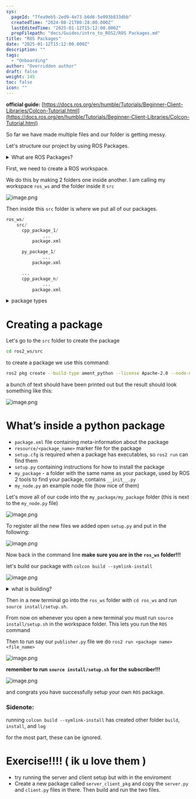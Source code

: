 ```yaml
---
sys:
  pageId: "7fea9eb5-2ed9-4e73-b6d6-5e093b833dbb"
  createdTime: "2024-08-21T00:28:00.000Z"
  lastEditedTime: "2025-01-12T15:12:00.000Z"
  propFilepath: "docs/Guides/intro_to_ROS2/ROS Packages.md"
title: "ROS Packages"
date: "2025-01-12T15:12:00.000Z"
description: ""
tags:
  - "Onboarding"
author: "Overridden author"
draft: false
weight: 145
toc: false
icon: ""
---
```


**official guide:** [https://docs.ros.org/en/humble/Tutorials/Beginner-Client-Libraries/Colcon-Tutorial.html](https://docs.ros.org/en/humble/Tutorials/Beginner-Client-Libraries/Colcon-Tutorial.html)

So far we have made multiple files and our folder is getting messy.

Let's structure our project by using ROS Packages.

<details>

<summary>What are ROS Packages?</summary>

ROS Packages are, as the name implies, packages of code that are highly sharable between ROS developers.

They consist of a folder, `package.xml` file, and source code

```python
      cpp_package_1/
		      ... imagine much code files here ..
          package.xml
```

</details>

First, we need to create a ROS workspace.

We do this by making 2 folders one inside another. I am calling my workspace `ros_ws` and the folder inside it `src`

![image.png](https://prod-files-secure.s3.us-west-2.amazonaws.com/d518164a-d88e-44d1-a4ee-3adb3bd8bce0/70706947-fd18-4537-a67b-e12946812d31/image.png?X-Amz-Algorithm=AWS4-HMAC-SHA256&X-Amz-Content-Sha256=UNSIGNED-PAYLOAD&X-Amz-Credential=ASIAZI2LB4662UXRBB7C%2F20250515%2Fus-west-2%2Fs3%2Faws4_request&X-Amz-Date=20250515T201006Z&X-Amz-Expires=3600&X-Amz-Security-Token=IQoJb3JpZ2luX2VjEHsaCXVzLXdlc3QtMiJIMEYCIQDVTWy9Xazw4RL%2BNBWLfau9U7W32Q2n9tJX7aig8Qs3gwIhAKmnS55oPz9pQd%2FlsF3Sqv7iwAYOLB1JwH3PP%2B4%2Fj4%2FkKv8DCDQQABoMNjM3NDIzMTgzODA1Igwxnz27MP6%2FOkL93ooq3AOEi%2FUmagGPWXqCxEj7on%2BUhnChUcl7g6CW4Y5eU0rxAfqCRTrwWZlRzClVmEjWWst16VrYW9cI2dc%2F0uN7cjiWAofphl362PImnob1UJgF8SKqWWYFipWTgxe2WrGlzOpn7dVBNu4Kv8kHPcJJRtIljL8bQppvUtzOIhKF%2BVlbNFqst6KKMdwkfBsUJCZvKIAW4HMcZ1nxCCWG22Rgg%2FhPpwOF0OwSJYUx%2BGwhN9e99TNG5P%2FVk2aiFSL%2FBvoLnqZ67cT9tXGI6AjJzJ%2FFzRJa0l0szg%2B1o9rEhJ2WWRZzcgzj7m5yyR05aBDrpZO2%2B9%2FGZ5dw2zlP0jzXdzZSMWml2qHHwFS8kij6XEjcx7mwSxm0pllAbncN4fvZ1Ip8FgXbqOepwZr1CxSHI3f4yaZJXf4zP0yyt8be%2FYjDZE4KrhBM1Bd7p6lPYsCf9Spk8Kx1U3r5neEzh%2BwrFgmoDkdE9k7Gqk1x4%2BDV%2BuSZlpBSmYdUNXGfWJp3RWB%2Fp3had5Js%2F9s2RqJo89vrhP5GaCV3gdirggHJZrF3HMlIau9Ose85wDUjkpv1Fu0twf73tTmThfcGWe%2FeHz3ZAD6Gtx82K90yUB5NKhlKYfyyxFB6e2sbFgE5iTrKawVA5zCu%2B5jBBjqkAVH4WaKm0Lq5zHxd4mwjJe2NEs76sXl%2BJBaOh0eXt%2FqBHF2d1TKn4j5mvOrYC3ONTb6%2BTtcRVJBfhyV78gp1Y8Qt%2BwR3qHQecroy%2F%2Ffo8ZXIp5eNip0yWM%2FYSD10FlxivJkpQf21kCxH%2F4LhwOYy9CTtLlbKt2iT2kw%2BaYKMYUay2B%2Fik259yWSqHKEY7xXgyQ3OFfmpCxiOKCrWK6PGMc8UNzex&X-Amz-Signature=de8b4d463316804db5abc751ec7d948d506c0416bd7cc2735c6401abc919fb7b&X-Amz-SignedHeaders=host&x-id=GetObject)

Then inside this `src` folder is where we put all of our packages.

```python
ros_ws/
    src/
      cpp_package_1/
		      ...
          package.xml

      py_package_1/
		      ...
          package.xml

      ...
      cpp_package_n/
		      ...
          package.xml

```

<details>

<summary>package types</summary>

packages can be either `C++` or python.

the intern file structure is different for each but for this guide we will stick to creating python packages

</details>

# Creating a package

Let's go to the `src` folder to create the package

```bash
cd ros2_ws/src
```

to create a package we use this command:

```bash
ros2 pkg create --build-type ament_python --license Apache-2.0 --node-name my_node my_package
```

a bunch of text should have been printed out but the result should look something like this:

![image.png](https://prod-files-secure.s3.us-west-2.amazonaws.com/d518164a-d88e-44d1-a4ee-3adb3bd8bce0/e6cf1e3f-8512-4a3e-b131-079f800bf3e8/image.png?X-Amz-Algorithm=AWS4-HMAC-SHA256&X-Amz-Content-Sha256=UNSIGNED-PAYLOAD&X-Amz-Credential=ASIAZI2LB4662UXRBB7C%2F20250515%2Fus-west-2%2Fs3%2Faws4_request&X-Amz-Date=20250515T201006Z&X-Amz-Expires=3600&X-Amz-Security-Token=IQoJb3JpZ2luX2VjEHsaCXVzLXdlc3QtMiJIMEYCIQDVTWy9Xazw4RL%2BNBWLfau9U7W32Q2n9tJX7aig8Qs3gwIhAKmnS55oPz9pQd%2FlsF3Sqv7iwAYOLB1JwH3PP%2B4%2Fj4%2FkKv8DCDQQABoMNjM3NDIzMTgzODA1Igwxnz27MP6%2FOkL93ooq3AOEi%2FUmagGPWXqCxEj7on%2BUhnChUcl7g6CW4Y5eU0rxAfqCRTrwWZlRzClVmEjWWst16VrYW9cI2dc%2F0uN7cjiWAofphl362PImnob1UJgF8SKqWWYFipWTgxe2WrGlzOpn7dVBNu4Kv8kHPcJJRtIljL8bQppvUtzOIhKF%2BVlbNFqst6KKMdwkfBsUJCZvKIAW4HMcZ1nxCCWG22Rgg%2FhPpwOF0OwSJYUx%2BGwhN9e99TNG5P%2FVk2aiFSL%2FBvoLnqZ67cT9tXGI6AjJzJ%2FFzRJa0l0szg%2B1o9rEhJ2WWRZzcgzj7m5yyR05aBDrpZO2%2B9%2FGZ5dw2zlP0jzXdzZSMWml2qHHwFS8kij6XEjcx7mwSxm0pllAbncN4fvZ1Ip8FgXbqOepwZr1CxSHI3f4yaZJXf4zP0yyt8be%2FYjDZE4KrhBM1Bd7p6lPYsCf9Spk8Kx1U3r5neEzh%2BwrFgmoDkdE9k7Gqk1x4%2BDV%2BuSZlpBSmYdUNXGfWJp3RWB%2Fp3had5Js%2F9s2RqJo89vrhP5GaCV3gdirggHJZrF3HMlIau9Ose85wDUjkpv1Fu0twf73tTmThfcGWe%2FeHz3ZAD6Gtx82K90yUB5NKhlKYfyyxFB6e2sbFgE5iTrKawVA5zCu%2B5jBBjqkAVH4WaKm0Lq5zHxd4mwjJe2NEs76sXl%2BJBaOh0eXt%2FqBHF2d1TKn4j5mvOrYC3ONTb6%2BTtcRVJBfhyV78gp1Y8Qt%2BwR3qHQecroy%2F%2Ffo8ZXIp5eNip0yWM%2FYSD10FlxivJkpQf21kCxH%2F4LhwOYy9CTtLlbKt2iT2kw%2BaYKMYUay2B%2Fik259yWSqHKEY7xXgyQ3OFfmpCxiOKCrWK6PGMc8UNzex&X-Amz-Signature=742a49aac637014e6ec664af9e692cd49fd33f86f98432ce0963a4819a22b08e&X-Amz-SignedHeaders=host&x-id=GetObject)

# What’s inside a python package

- `package.xml` file containing meta-information about the package
- `resource/<package_name>` marker file for the package
- `setup.cfg` is required when a package has executables, so `ros2 run` can find them
- `setup.py` containing instructions for how to install the package
- `my_package` - a folder with the same name as your package, used by ROS 2 tools to find your package, contains `__init__.py`
- `my_node.py` an example node file (how nice of them)

Let's move all of our code into the `my_package/my_package` folder (this is next to the `my_node.py` file)

![image.png](https://prod-files-secure.s3.us-west-2.amazonaws.com/d518164a-d88e-44d1-a4ee-3adb3bd8bce0/9ce58f11-0da9-4d3e-b86d-506a9685d378/image.png?X-Amz-Algorithm=AWS4-HMAC-SHA256&X-Amz-Content-Sha256=UNSIGNED-PAYLOAD&X-Amz-Credential=ASIAZI2LB4662UXRBB7C%2F20250515%2Fus-west-2%2Fs3%2Faws4_request&X-Amz-Date=20250515T201006Z&X-Amz-Expires=3600&X-Amz-Security-Token=IQoJb3JpZ2luX2VjEHsaCXVzLXdlc3QtMiJIMEYCIQDVTWy9Xazw4RL%2BNBWLfau9U7W32Q2n9tJX7aig8Qs3gwIhAKmnS55oPz9pQd%2FlsF3Sqv7iwAYOLB1JwH3PP%2B4%2Fj4%2FkKv8DCDQQABoMNjM3NDIzMTgzODA1Igwxnz27MP6%2FOkL93ooq3AOEi%2FUmagGPWXqCxEj7on%2BUhnChUcl7g6CW4Y5eU0rxAfqCRTrwWZlRzClVmEjWWst16VrYW9cI2dc%2F0uN7cjiWAofphl362PImnob1UJgF8SKqWWYFipWTgxe2WrGlzOpn7dVBNu4Kv8kHPcJJRtIljL8bQppvUtzOIhKF%2BVlbNFqst6KKMdwkfBsUJCZvKIAW4HMcZ1nxCCWG22Rgg%2FhPpwOF0OwSJYUx%2BGwhN9e99TNG5P%2FVk2aiFSL%2FBvoLnqZ67cT9tXGI6AjJzJ%2FFzRJa0l0szg%2B1o9rEhJ2WWRZzcgzj7m5yyR05aBDrpZO2%2B9%2FGZ5dw2zlP0jzXdzZSMWml2qHHwFS8kij6XEjcx7mwSxm0pllAbncN4fvZ1Ip8FgXbqOepwZr1CxSHI3f4yaZJXf4zP0yyt8be%2FYjDZE4KrhBM1Bd7p6lPYsCf9Spk8Kx1U3r5neEzh%2BwrFgmoDkdE9k7Gqk1x4%2BDV%2BuSZlpBSmYdUNXGfWJp3RWB%2Fp3had5Js%2F9s2RqJo89vrhP5GaCV3gdirggHJZrF3HMlIau9Ose85wDUjkpv1Fu0twf73tTmThfcGWe%2FeHz3ZAD6Gtx82K90yUB5NKhlKYfyyxFB6e2sbFgE5iTrKawVA5zCu%2B5jBBjqkAVH4WaKm0Lq5zHxd4mwjJe2NEs76sXl%2BJBaOh0eXt%2FqBHF2d1TKn4j5mvOrYC3ONTb6%2BTtcRVJBfhyV78gp1Y8Qt%2BwR3qHQecroy%2F%2Ffo8ZXIp5eNip0yWM%2FYSD10FlxivJkpQf21kCxH%2F4LhwOYy9CTtLlbKt2iT2kw%2BaYKMYUay2B%2Fik259yWSqHKEY7xXgyQ3OFfmpCxiOKCrWK6PGMc8UNzex&X-Amz-Signature=115c4c55477282f8f3be0e640cb7c7fbadc3b8f822670c69cec08b9b84292e61&X-Amz-SignedHeaders=host&x-id=GetObject)

To register all the new files we added open `setup.py` and put in the following:

![image.png](https://prod-files-secure.s3.us-west-2.amazonaws.com/d518164a-d88e-44d1-a4ee-3adb3bd8bce0/1cd7c262-4cae-4496-9d75-c178537d24a2/image.png?X-Amz-Algorithm=AWS4-HMAC-SHA256&X-Amz-Content-Sha256=UNSIGNED-PAYLOAD&X-Amz-Credential=ASIAZI2LB4662UXRBB7C%2F20250515%2Fus-west-2%2Fs3%2Faws4_request&X-Amz-Date=20250515T201006Z&X-Amz-Expires=3600&X-Amz-Security-Token=IQoJb3JpZ2luX2VjEHsaCXVzLXdlc3QtMiJIMEYCIQDVTWy9Xazw4RL%2BNBWLfau9U7W32Q2n9tJX7aig8Qs3gwIhAKmnS55oPz9pQd%2FlsF3Sqv7iwAYOLB1JwH3PP%2B4%2Fj4%2FkKv8DCDQQABoMNjM3NDIzMTgzODA1Igwxnz27MP6%2FOkL93ooq3AOEi%2FUmagGPWXqCxEj7on%2BUhnChUcl7g6CW4Y5eU0rxAfqCRTrwWZlRzClVmEjWWst16VrYW9cI2dc%2F0uN7cjiWAofphl362PImnob1UJgF8SKqWWYFipWTgxe2WrGlzOpn7dVBNu4Kv8kHPcJJRtIljL8bQppvUtzOIhKF%2BVlbNFqst6KKMdwkfBsUJCZvKIAW4HMcZ1nxCCWG22Rgg%2FhPpwOF0OwSJYUx%2BGwhN9e99TNG5P%2FVk2aiFSL%2FBvoLnqZ67cT9tXGI6AjJzJ%2FFzRJa0l0szg%2B1o9rEhJ2WWRZzcgzj7m5yyR05aBDrpZO2%2B9%2FGZ5dw2zlP0jzXdzZSMWml2qHHwFS8kij6XEjcx7mwSxm0pllAbncN4fvZ1Ip8FgXbqOepwZr1CxSHI3f4yaZJXf4zP0yyt8be%2FYjDZE4KrhBM1Bd7p6lPYsCf9Spk8Kx1U3r5neEzh%2BwrFgmoDkdE9k7Gqk1x4%2BDV%2BuSZlpBSmYdUNXGfWJp3RWB%2Fp3had5Js%2F9s2RqJo89vrhP5GaCV3gdirggHJZrF3HMlIau9Ose85wDUjkpv1Fu0twf73tTmThfcGWe%2FeHz3ZAD6Gtx82K90yUB5NKhlKYfyyxFB6e2sbFgE5iTrKawVA5zCu%2B5jBBjqkAVH4WaKm0Lq5zHxd4mwjJe2NEs76sXl%2BJBaOh0eXt%2FqBHF2d1TKn4j5mvOrYC3ONTb6%2BTtcRVJBfhyV78gp1Y8Qt%2BwR3qHQecroy%2F%2Ffo8ZXIp5eNip0yWM%2FYSD10FlxivJkpQf21kCxH%2F4LhwOYy9CTtLlbKt2iT2kw%2BaYKMYUay2B%2Fik259yWSqHKEY7xXgyQ3OFfmpCxiOKCrWK6PGMc8UNzex&X-Amz-Signature=863fd64288631caf019bdd12a12bc4a782acd780a23f699bcdf59830d930a89a&X-Amz-SignedHeaders=host&x-id=GetObject)

Now back in the command line **make sure you are in the** **`ros_ws`** **folder!!!**

let's build our package with `colcon build --symlink-install`

![image.png](https://prod-files-secure.s3.us-west-2.amazonaws.com/d518164a-d88e-44d1-a4ee-3adb3bd8bce0/2f2a0d27-b173-48fd-b189-5f5c0ce65619/image.png?X-Amz-Algorithm=AWS4-HMAC-SHA256&X-Amz-Content-Sha256=UNSIGNED-PAYLOAD&X-Amz-Credential=ASIAZI2LB4662UXRBB7C%2F20250515%2Fus-west-2%2Fs3%2Faws4_request&X-Amz-Date=20250515T201006Z&X-Amz-Expires=3600&X-Amz-Security-Token=IQoJb3JpZ2luX2VjEHsaCXVzLXdlc3QtMiJIMEYCIQDVTWy9Xazw4RL%2BNBWLfau9U7W32Q2n9tJX7aig8Qs3gwIhAKmnS55oPz9pQd%2FlsF3Sqv7iwAYOLB1JwH3PP%2B4%2Fj4%2FkKv8DCDQQABoMNjM3NDIzMTgzODA1Igwxnz27MP6%2FOkL93ooq3AOEi%2FUmagGPWXqCxEj7on%2BUhnChUcl7g6CW4Y5eU0rxAfqCRTrwWZlRzClVmEjWWst16VrYW9cI2dc%2F0uN7cjiWAofphl362PImnob1UJgF8SKqWWYFipWTgxe2WrGlzOpn7dVBNu4Kv8kHPcJJRtIljL8bQppvUtzOIhKF%2BVlbNFqst6KKMdwkfBsUJCZvKIAW4HMcZ1nxCCWG22Rgg%2FhPpwOF0OwSJYUx%2BGwhN9e99TNG5P%2FVk2aiFSL%2FBvoLnqZ67cT9tXGI6AjJzJ%2FFzRJa0l0szg%2B1o9rEhJ2WWRZzcgzj7m5yyR05aBDrpZO2%2B9%2FGZ5dw2zlP0jzXdzZSMWml2qHHwFS8kij6XEjcx7mwSxm0pllAbncN4fvZ1Ip8FgXbqOepwZr1CxSHI3f4yaZJXf4zP0yyt8be%2FYjDZE4KrhBM1Bd7p6lPYsCf9Spk8Kx1U3r5neEzh%2BwrFgmoDkdE9k7Gqk1x4%2BDV%2BuSZlpBSmYdUNXGfWJp3RWB%2Fp3had5Js%2F9s2RqJo89vrhP5GaCV3gdirggHJZrF3HMlIau9Ose85wDUjkpv1Fu0twf73tTmThfcGWe%2FeHz3ZAD6Gtx82K90yUB5NKhlKYfyyxFB6e2sbFgE5iTrKawVA5zCu%2B5jBBjqkAVH4WaKm0Lq5zHxd4mwjJe2NEs76sXl%2BJBaOh0eXt%2FqBHF2d1TKn4j5mvOrYC3ONTb6%2BTtcRVJBfhyV78gp1Y8Qt%2BwR3qHQecroy%2F%2Ffo8ZXIp5eNip0yWM%2FYSD10FlxivJkpQf21kCxH%2F4LhwOYy9CTtLlbKt2iT2kw%2BaYKMYUay2B%2Fik259yWSqHKEY7xXgyQ3OFfmpCxiOKCrWK6PGMc8UNzex&X-Amz-Signature=000362f9ccc8d38769434f0ec0a5b7aaa3aa008802090011c26f13e6d232f057&X-Amz-SignedHeaders=host&x-id=GetObject)

<details>

<summary>what is building?</summary>

if you are a CS major at Rose-Hulman you will learn the answer to this in CSSE132

but TLDR; is it combines all the code files into one program that can be run easily 

</details>

Then in a new terminal go into the `ros_ws` folder with `cd ros_ws` and run `source install/setup.sh`. 

From now on whenever you open a new terminal you must run `source install/setup.sh` in the workspace folder. This lets you run the `ROS` command

Then to run say our `publisher.py` file we do `ros2 run <package name> <file_name>`

![image.png](https://prod-files-secure.s3.us-west-2.amazonaws.com/d518164a-d88e-44d1-a4ee-3adb3bd8bce0/4f4b1219-3a44-4632-aa0a-ce3471699f59/image.png?X-Amz-Algorithm=AWS4-HMAC-SHA256&X-Amz-Content-Sha256=UNSIGNED-PAYLOAD&X-Amz-Credential=ASIAZI2LB4662UXRBB7C%2F20250515%2Fus-west-2%2Fs3%2Faws4_request&X-Amz-Date=20250515T201006Z&X-Amz-Expires=3600&X-Amz-Security-Token=IQoJb3JpZ2luX2VjEHsaCXVzLXdlc3QtMiJIMEYCIQDVTWy9Xazw4RL%2BNBWLfau9U7W32Q2n9tJX7aig8Qs3gwIhAKmnS55oPz9pQd%2FlsF3Sqv7iwAYOLB1JwH3PP%2B4%2Fj4%2FkKv8DCDQQABoMNjM3NDIzMTgzODA1Igwxnz27MP6%2FOkL93ooq3AOEi%2FUmagGPWXqCxEj7on%2BUhnChUcl7g6CW4Y5eU0rxAfqCRTrwWZlRzClVmEjWWst16VrYW9cI2dc%2F0uN7cjiWAofphl362PImnob1UJgF8SKqWWYFipWTgxe2WrGlzOpn7dVBNu4Kv8kHPcJJRtIljL8bQppvUtzOIhKF%2BVlbNFqst6KKMdwkfBsUJCZvKIAW4HMcZ1nxCCWG22Rgg%2FhPpwOF0OwSJYUx%2BGwhN9e99TNG5P%2FVk2aiFSL%2FBvoLnqZ67cT9tXGI6AjJzJ%2FFzRJa0l0szg%2B1o9rEhJ2WWRZzcgzj7m5yyR05aBDrpZO2%2B9%2FGZ5dw2zlP0jzXdzZSMWml2qHHwFS8kij6XEjcx7mwSxm0pllAbncN4fvZ1Ip8FgXbqOepwZr1CxSHI3f4yaZJXf4zP0yyt8be%2FYjDZE4KrhBM1Bd7p6lPYsCf9Spk8Kx1U3r5neEzh%2BwrFgmoDkdE9k7Gqk1x4%2BDV%2BuSZlpBSmYdUNXGfWJp3RWB%2Fp3had5Js%2F9s2RqJo89vrhP5GaCV3gdirggHJZrF3HMlIau9Ose85wDUjkpv1Fu0twf73tTmThfcGWe%2FeHz3ZAD6Gtx82K90yUB5NKhlKYfyyxFB6e2sbFgE5iTrKawVA5zCu%2B5jBBjqkAVH4WaKm0Lq5zHxd4mwjJe2NEs76sXl%2BJBaOh0eXt%2FqBHF2d1TKn4j5mvOrYC3ONTb6%2BTtcRVJBfhyV78gp1Y8Qt%2BwR3qHQecroy%2F%2Ffo8ZXIp5eNip0yWM%2FYSD10FlxivJkpQf21kCxH%2F4LhwOYy9CTtLlbKt2iT2kw%2BaYKMYUay2B%2Fik259yWSqHKEY7xXgyQ3OFfmpCxiOKCrWK6PGMc8UNzex&X-Amz-Signature=022e9e5d83e658ca2e5773a428116f6d6ab9ad5ba649018d511f34afa5338d49&X-Amz-SignedHeaders=host&x-id=GetObject)

**remember to run** **`source install/setup.sh`** **for the subscriber!!!**

![image.png](https://prod-files-secure.s3.us-west-2.amazonaws.com/d518164a-d88e-44d1-a4ee-3adb3bd8bce0/02121119-dad4-49ec-8356-c956108b4243/image.png?X-Amz-Algorithm=AWS4-HMAC-SHA256&X-Amz-Content-Sha256=UNSIGNED-PAYLOAD&X-Amz-Credential=ASIAZI2LB4662UXRBB7C%2F20250515%2Fus-west-2%2Fs3%2Faws4_request&X-Amz-Date=20250515T201006Z&X-Amz-Expires=3600&X-Amz-Security-Token=IQoJb3JpZ2luX2VjEHsaCXVzLXdlc3QtMiJIMEYCIQDVTWy9Xazw4RL%2BNBWLfau9U7W32Q2n9tJX7aig8Qs3gwIhAKmnS55oPz9pQd%2FlsF3Sqv7iwAYOLB1JwH3PP%2B4%2Fj4%2FkKv8DCDQQABoMNjM3NDIzMTgzODA1Igwxnz27MP6%2FOkL93ooq3AOEi%2FUmagGPWXqCxEj7on%2BUhnChUcl7g6CW4Y5eU0rxAfqCRTrwWZlRzClVmEjWWst16VrYW9cI2dc%2F0uN7cjiWAofphl362PImnob1UJgF8SKqWWYFipWTgxe2WrGlzOpn7dVBNu4Kv8kHPcJJRtIljL8bQppvUtzOIhKF%2BVlbNFqst6KKMdwkfBsUJCZvKIAW4HMcZ1nxCCWG22Rgg%2FhPpwOF0OwSJYUx%2BGwhN9e99TNG5P%2FVk2aiFSL%2FBvoLnqZ67cT9tXGI6AjJzJ%2FFzRJa0l0szg%2B1o9rEhJ2WWRZzcgzj7m5yyR05aBDrpZO2%2B9%2FGZ5dw2zlP0jzXdzZSMWml2qHHwFS8kij6XEjcx7mwSxm0pllAbncN4fvZ1Ip8FgXbqOepwZr1CxSHI3f4yaZJXf4zP0yyt8be%2FYjDZE4KrhBM1Bd7p6lPYsCf9Spk8Kx1U3r5neEzh%2BwrFgmoDkdE9k7Gqk1x4%2BDV%2BuSZlpBSmYdUNXGfWJp3RWB%2Fp3had5Js%2F9s2RqJo89vrhP5GaCV3gdirggHJZrF3HMlIau9Ose85wDUjkpv1Fu0twf73tTmThfcGWe%2FeHz3ZAD6Gtx82K90yUB5NKhlKYfyyxFB6e2sbFgE5iTrKawVA5zCu%2B5jBBjqkAVH4WaKm0Lq5zHxd4mwjJe2NEs76sXl%2BJBaOh0eXt%2FqBHF2d1TKn4j5mvOrYC3ONTb6%2BTtcRVJBfhyV78gp1Y8Qt%2BwR3qHQecroy%2F%2Ffo8ZXIp5eNip0yWM%2FYSD10FlxivJkpQf21kCxH%2F4LhwOYy9CTtLlbKt2iT2kw%2BaYKMYUay2B%2Fik259yWSqHKEY7xXgyQ3OFfmpCxiOKCrWK6PGMc8UNzex&X-Amz-Signature=065c48fca8c71e7d7f7bc64a5b744e6fdef8273518df12dc937d43a0ebbada67&X-Amz-SignedHeaders=host&x-id=GetObject)

and congrats you have successfully setup your own `ROS` package.

### Sidenote:

running `colcon build --symlink-install` has created other folder `build`, `install`, and `log`

for the most part, these can be ignored.

# Exercise!!!! ( ik u love them )

- try running the server and client setup but with in the enviroment
- Create a new package called `server_client_pkg` and copy the `server.py` and `client.py` files in there. Then build and run the two files.
